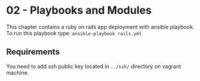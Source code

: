 # 02 - Playbooks and Modules

This chapter contains a ruby on rails app deployment with ansible playbook. To run this playbook type: `ansible-playbook rails.yml`

## Requirements

You need to add ssh public key located in `../ssh/` directory on vagrant machine.